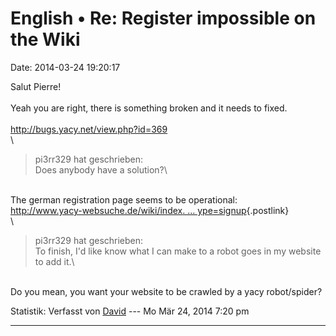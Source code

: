 English • Re: Register impossible on the Wiki
=============================================

Date: 2014-03-24 19:20:17

Salut Pierre!\
\
Yeah you are right, there is something broken and it needs to fixed.\
\
<http://bugs.yacy.net/view.php?id=369>\
\

> <div>
>
> pi3rr329 hat geschrieben:\
> Does anybody have a solution?\
>
> </div>

\
The german registration page seems to be operational:\
[http://www.yacy-websuche.de/wiki/index. \...
ype=signup](http://www.yacy-websuche.de/wiki/index.php?title=Spezial:Anmelden&type=signup){.postlink}\
\

> <div>
>
> pi3rr329 hat geschrieben:\
> To finish, I\'d like know what I can make to a robot goes in my
> website to add it.\
>
> </div>

\
Do you mean, you want your website to be crawled by a yacy robot/spider?

Statistik: Verfasst von
[David](http://forum.yacy-websuche.de/memberlist.php?mode=viewprofile&u=8887)
--- Mo Mär 24, 2014 7:20 pm

------------------------------------------------------------------------
